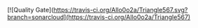 [![Quality Gate](https://travis-ci.org/Allo0o2a/Triangle567.svg?branch=sonarcloud](https://travis-ci.org/Allo0o2a/Triangle567)
